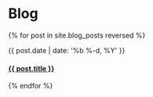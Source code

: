 # Blog


{% for post in site.blog_posts reversed %}
  <div class="post">
    <span class="post-title">
        {{ post.date | date: '%b %-d, %Y' }}
        <h4><a href="{{ post.url }}">{{ post.title }}</a></h4>
    </span>
  </div>
{% endfor %}
